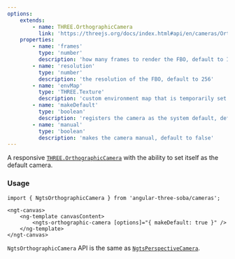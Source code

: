 ```yaml
---
options:
    extends:
        - name: THREE.OrthographicCamera
          link: 'https://threejs.org/docs/index.html#api/en/cameras/OrthographicCamera'
    properties:
        - name: 'frames'
          type: 'number'
          description: 'how many frames to render the FBO, default to Infinity'
        - name: 'resolution'
          type: 'number'
          description: 'the resolution of the FBO, default to 256'
        - name: 'envMap'
          type: 'THREE.Texture'
          description: 'custom environment map that is temporarily set as the scene background'
        - name: 'makeDefault'
          type: 'boolean'
          description: 'registers the camera as the system default, default to false'
        - name: 'manual'
          type: 'boolean'
          description: 'makes the camera manual, default to false'
---
```


A responsive [`THREE.OrthographicCamera`](https://threejs.org/docs/#api/en/cameras/OrthographicCamera) with the ability to set itself as the default camera.

### Usage

```angular-ts
import { NgtsOrthographicCamera } from 'angular-three-soba/cameras';
```

```angular-html
<ngt-canvas>
    <ng-template canvasContent>
        <ngts-orthographic-camera [options]="{ makeDefault: true }" />
    </ng-template>
</ngt-canvas>
```

`NgtsOrthographicCamera` API is the same as [`NgtsPerspectiveCamera`](../perspective-camera).
